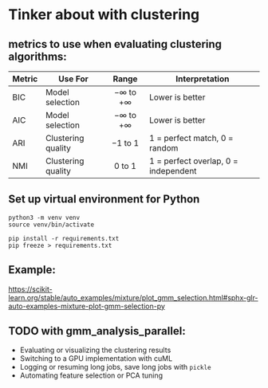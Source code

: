 # Tinker about with clustering


## metrics to use when evaluating clustering algorithms:

| Metric  | Use For	           | Range	     | Interpretation                        |
| ------- | ------------------ | :---------: | ------------------------------------- |
| BIC     | Model selection    |  −∞ to +∞   | Lower is better                       |
| AIC     | Model selection    |  −∞ to +∞   | Lower is better                       |
| ARI     | Clustering quality |	−1 to 1  | 1 = perfect match, 0 = random         |
| NMI     | Clustering quality |	0 to 1   | 1 = perfect overlap, 0 = independent  |


## Set up virtual environment for Python

```console
python3 -m venv venv
source venv/bin/activate

pip install -r requirements.txt
pip freeze > requirements.txt
```

## Example:

https://scikit-learn.org/stable/auto_examples/mixture/plot_gmm_selection.html#sphx-glr-auto-examples-mixture-plot-gmm-selection-py


## TODO with gmm_analysis_parallel:

- Evaluating or visualizing the clustering results
- Switching to a GPU implementation with cuML
- Logging or resuming long jobs, save long jobs with `pickle`
- Automating feature selection or PCA tuning
